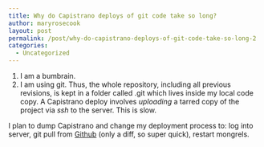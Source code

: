 ```yaml
---
title: Why do Capistrano deploys of git code take so long?
author: maryrosecook
layout: post
permalink: /post/why-do-capistrano-deploys-of-git-code-take-so-long-2
categories:
  - Uncategorized
---
```

1. I am a bumbrain.  
2. I am using git. Thus, the whole repository, including all previous revisions, is kept in a folder called .git which lives inside my local code copy. A Capistrano deploy involves *uploading* a tarred copy of the project via *ssh* to the server. This is slow.

I plan to dump Capistrano and change my deployment process to: log into server, git pull from [Github][1] (only a diff, so super quick), restart mongrels.

 [1]: http://github.com